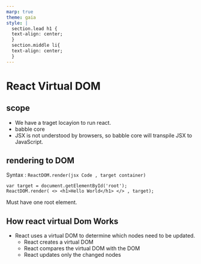```yaml
---
marp: true
theme: gaia
style: |
  section.lead h1 {
  text-align: center;
  }
  section.middle li{
  text-align: center;
  }
---
```

<!-- headingDivider: 2 -->
<!--
theme: gaia
class: lead
-->

# React Virtual DOM

##  scope 
* We have a traget locayion to run react.
* babble core 
* JSX is not understood by browsers, so babble core will transpile JSX to JavaScript.

## rendering to DOM
Syntax : `ReactDOM.render(jsx Code , target container)`
```JSX
var target = document.getElementById('root');
ReactDOM.render( <> <h1>Hello World</h1> </> , target);
```
Must have one root element.

## How react virtual Dom Works
* React uses a virtual DOM to determine which nodes need to be updated.
  * React creates a virtual DOM
  * React compares the virtual DOM with the DOM
  * React updates only the changed nodes